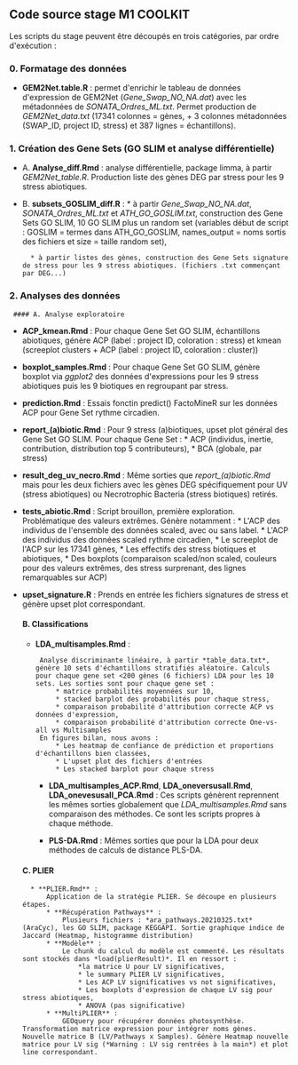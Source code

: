  ## Code source stage M1 COOLKIT  
 
Les scripts du stage peuvent être découpés en trois catégories, par ordre d'exécution :
   
 ### 0. Formatage des données
    
* **GEM2Net.table.R** : 
	permet d'enrichir le tableau de données d'expression de GEM2Net (*Gene_Swap_NO_NA.dat*) avec les métadonnées de *SONATA_Ordres_ML.txt*. Permet production de *GEM2Net_data.txt* (17341 colonnes = gènes, + 3 colonnes métadonnées (SWAP_ID, project ID, stress) et 387 lignes = échantillons).
 
 ### 1. Création des Gene Sets (GO SLIM et analyse différentielle)
    
* A. **Analyse_diff.Rmd** : 
	analyse différentielle, package limma, à partir *GEM2Net_table.R*. Production liste des gènes DEG par stress pour les 9 stress abiotiques.
    
* B. **subsets_GOSLIM_diff.R** : 
        * à partir *Gene_Swap_NO_NA.dat*, *SONATA_Ordres_ML.txt* et *ATH_GO_GOSLIM.txt*, construction des Gene Sets GO SLIM, 10 GO SLIM plus un random set (variables début de script : GOSLIM = termes dans ATH_GO_GOSLIM, names_output = noms sortis des fichiers et size = taille random set), 
		
        * à partir listes des gènes, construction des Gene Sets signature de stress pour les 9 stress abiotiques. (fichiers .txt commençant par DEG...)
 
 ### 2. Analyses des données
 
     #### A. Analyse exploratoire
     
* **ACP_kmean.Rmd** :
	Pour chaque Gene Set GO SLIM, échantillons abiotiques, génère ACP (label : project ID, coloration : stress) et kmean (screeplot clusters + ACP (label : project ID, coloration : cluster))
        
* **boxplot_samples.Rmd** :
	Pour chaque Gene Set GO SLIM, génère boxplot via *ggplot2* des données d'expressions pour les 9 stress abiotiques puis les 9 biotiques en regroupant par stress. 
	
* **prediction.Rmd** : 
	Essais fonctin predict() FactoMineR sur les données ACP pour Gene Set rythme circadien. 

* **report_(a)biotic.Rmd** :
		Pour 9 stress (a)biotiques, upset plot général des Gene Set GO SLIM. Pour chaque Gene Set :
		* ACP (individus, inertie, contribution, distribution top 5 contributeurs),
		* BCA (globale, par stress)

* **result_deg_uv_necro.Rmd** : 
		Même sorties que *report_(a)biotic.Rmd* mais pour les deux fichiers avec les gènes DEG spécifiquement pour UV (stress abiotiques) ou Necrotrophic Bacteria (stress biotiques) retirés.
		
		
* **tests_abiotic.Rmd** :
	Script brouillon, première exploration. Problématique des valeurs extrêmes. Génère notamment :
		* L'ACP des individus de l'ensemble des données scaled, avec ou sans label.
		* L'ACP des individus des données scaled rythme circadien,
		* Le screeplot de l'ACP sur les 17341 gènes,
		* Les effectifs des stress biotiques et abiotiques,
		* Des boxplots (comparaison scaled/non scaled, couleurs pour des valeurs extrêmes, des stress surprenant, des lignes remarquables sur ACP)
	
* **upset_signature.R** :
	Prends en entrée les fichiers signatures de stress et génère upset plot correspondant.
	
     
     #### B. Classifications
     
     * **LDA_multisamples.Rmd** :
     
        	Analyse discriminante linéaire, à partir *table_data.txt*, génère 10 sets d'échantillons stratifiés aléatoire. Calculs pour chaque gene set <200 gènes (6 fichiers) LDA pour les 10 sets. Les sorties sont pour chaque gene set :
        		* matrice probabilités moyennées sur 10, 
        		* stacked barplot des probabilités pour chaque stress,
        		* comparaison probabilité d'attribution correcte ACP vs données d'expression,
        		* comparaison probabilité d'attribution correcte One-vs-all vs Multisamples
        	En figures bilan, nous avons :
        		* Les heatmap de confiance de prédiction et proportions d'échantillons bien classées,
        		* L'upset plot des fichiers d'entrées
        		* Les stacked barplot pour chaque stress
        		
         * **LDA_multisamples_ACP.Rmd**, **LDA_oneversusall.Rmd**, **LDA_onevesusall_PCA.Rmd** :
        	Ces scripts génèrent reprennent les mêmes sorties globalement que *LDA_multisamples.Rmd* sans comparaison des méthodes. Ce sont les scripts propres à chaque méthode.
        	
         * **PLS-DA.Rmd** :	
        	Mêmes sorties que pour la LDA pour deux méthodes de calculs de distance PLS-DA.
     
     #### C. PLIER

        * **PLIER.Rmd** :
        	Application de la stratégie PLIER. Se découpe en plusieurs étapes.
        	* **Récupération Pathways** :
        		Plusieurs fichiers : *ara_pathways.20210325.txt* (AraCyc), les GO SLIM, package KEGGAPI. Sortie graphique indice de Jaccard (Heatmap, histogramme distribution)
        	* **Modèle** :
        		Le chunk du calcul du modèle est commenté. Les résultats sont stockés dans *load(plierResult)*. Il en ressort :
        			*la matrice U pour LV significatives, 
        			* le summary PLIER LV significatives, 
        			* Les ACP LV significatives vs not significatives, 
        			* Les boxplots d'expression de chaque LV sig pour stress abiotiques,
        			* ANOVA (pas significative)
        	* **MultiPLIER** :
        		GEOquery pour récupérer données photosynthèse. Transformation matrice expression pour intégrer noms gènes. Nouvelle matrice B (LV/Pathways x Samples). Génère Heatmap nouvelle matrice pour LV sig (*Warning : LV sig rentrées à la main*) et plot line correspondant.
        		 
 
					
			

	


	

	
 
	
 
		

			
 
